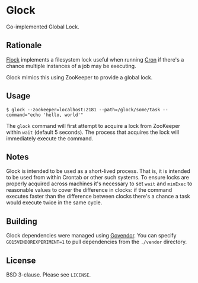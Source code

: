 # Glock
Go-implemented Global Lock.

## Rationale
[Flock](http://man7.org/linux/man-pages/man1/flock.1.html) implements a filesystem lock useful when running [Cron](http://man7.org/linux/man-pages/man8/cron.8.html) if there's a chance multiple instances of a job may be executing.

Glock mimics this using ZooKeeper to provide a global lock.

## Usage

```
$ glock --zookeeper=localhost:2181 --path=/glock/some/task --command="echo 'hello, world'"
```

The `glock` command will first attempt to acquire a lock from ZooKeeper within `wait` (default 5 seconds). The process that acquires the lock will immediately execute the command.

## Notes

Glock is intended to be used as a short-lived process. That is, it is intended to be used from within Crontab or other such systems. To ensure locks are properly acquired across machines it's necessary to set `wait` and `minExec` to reasonable values to cover the difference in clocks: if the command executes faster than the difference between clocks there's a chance a task would execute twice in the same cycle.

## Building

Glock dependencies were managed using [Govendor](https://github.com/kardianos/govendor). You can specify `GO15VENDOREXPERIMENT=1` to pull dependencies from the `./vendor` directory.

## License

BSD 3-clause. Please see `LICENSE`.
